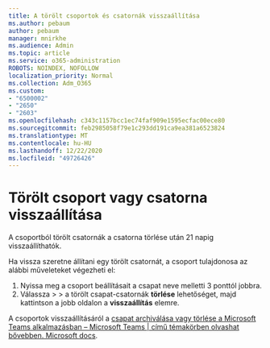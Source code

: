 ```yaml
---
title: A törölt csoportok és csatornák visszaállítása
ms.author: pebaum
author: pebaum
manager: mnirkhe
ms.audience: Admin
ms.topic: article
ms.service: o365-administration
ROBOTS: NOINDEX, NOFOLLOW
localization_priority: Normal
ms.collection: Adm_O365
ms.custom:
- "6500002"
- "2650"
- "2603"
ms.openlocfilehash: c343c1157bcc1ec74faf909e1595ecfac00ece80
ms.sourcegitcommit: feb2985058f79e1c293dd191ca9ea381a6523824
ms.translationtype: MT
ms.contentlocale: hu-HU
ms.lasthandoff: 12/22/2020
ms.locfileid: "49726426"
---
```

# <a name="how-to-restore-a-deleted-team-or-channel"></a>Törölt csoport vagy csatorna visszaállítása

A csoportból törölt csatornák a csatorna törlése után 21 napig visszaállíthatók.

Ha vissza szeretne állítani egy törölt csatornát, a csoport tulajdonosa az alábbi műveleteket végezheti el:

1. Nyissa meg a csoport beállításait a csapat neve melletti 3 ponttól jobbra.
2. Válassza   >    >  a törölt csapat-csatornák **törlése** lehetőséget, majd kattintson a jobb oldalon a **visszaállítás** elemre.

A csoportok visszaállításáról a [csapat archiválása vagy törlése a Microsoft Teams alkalmazásban – Microsoft Teams | című témakörben olvashat bővebben. Microsoft docs](https://docs.microsoft.com/microsoftteams/archive-or-delete-a-team#restore-a-deleted-team).

